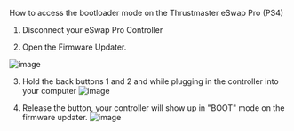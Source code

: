 How to access the bootloader mode on the Thrustmaster eSwap Pro (PS4) 

1. Disconnect your eSwap Pro Controller

2. Open the Firmware Updater. 

![image](https://user-images.githubusercontent.com/16516667/193487295-15a2b34d-5275-4827-b48e-adf813f1ecab.png)

3. Hold the back buttons 1 and 2 and while plugging in the controller into your computer 
![image](https://user-images.githubusercontent.com/16516667/193487353-ef713401-8821-48cf-93d8-05b34b0237c1.png)

4. Release the button, your controller will show up in "BOOT" mode on the firmware updater. 
![image](https://user-images.githubusercontent.com/16516667/193487521-73ef1b71-5835-461a-87e5-7ac49e4d01b0.png)

